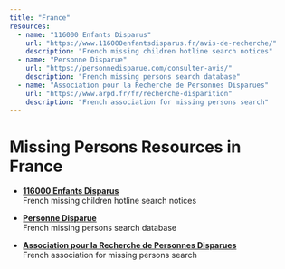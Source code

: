 ```yaml
---
title: "France"
resources:
  - name: "116000 Enfants Disparus"
    url: "https://www.116000enfantsdisparus.fr/avis-de-recherche/"
    description: "French missing children hotline search notices"
  - name: "Personne Disparue"
    url: "https://personnedisparue.com/consulter-avis/"
    description: "French missing persons search database"
  - name: "Association pour la Recherche de Personnes Disparues"
    url: "https://www.arpd.fr/fr/recherche-disparition"
    description: "French association for missing persons search"
---
```


# Missing Persons Resources in France

- **[116000 Enfants Disparus](https://www.116000enfantsdisparus.fr/avis-de-recherche/)**  
  French missing children hotline search notices

- **[Personne Disparue](https://personnedisparue.com/consulter-avis/)**  
  French missing persons search database

- **[Association pour la Recherche de Personnes Disparues](https://www.arpd.fr/fr/recherche-disparition)**  
  French association for missing persons search
